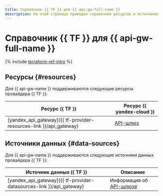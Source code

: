 ```yaml
---
title: Справочник {{ TF }} для {{ api-gw-full-name }}
description: На этой странице приведен справочник ресурсов и источников данных провайдера {{ TF }}, которые поддерживаются для сервиса {{ api-gw-name }}.
---
```


# Справочник {{ TF }} для {{ api-gw-full-name }}

{% include [terraform-ref-intro](../_includes/terraform-ref-intro.md) %}

## Ресурсы {#resources}

Для {{ api-gw-name }} поддерживаются следующие ресурсы провайдера {{ TF }}:

| **Ресурс {{ TF }}** | **Ресурс {{ yandex-cloud }}** |
| --- | --- |
| [yandex_api_gateway]({{ tf-provider-resources-link }}/api_gateway) | [API-шлюз](./concepts/index.md) |

## Источники данных {#data-sources}

Для {{ api-gw-name }} поддерживаются следующие источники данных провайдера {{ TF }}:

| **Источник данных {{ TF }}** | **Описание** |
| --- | --- |
| [yandex_api_gateway]({{ tf-provider-datasources-link }}/api_gateway) | Информация об [API-шлюзе](./concepts/index.md) |